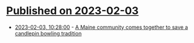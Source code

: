 # [Published on 2023-02-03](index.md)

* [2023-02-03, 10:28:00](https://news.ycombinator.com/item?id=34639467) - [A Maine community comes together to save a candlepin bowling tradition](https://www.gpb.org/news/2023/01/30/maine-community-comes-together-save-candlepin-bowling-tradition)
